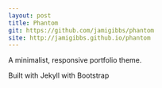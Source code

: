 ```yaml
---
layout: post
title: Phantom
git: https://github.com/jamigibbs/phantom
site: http://jamigibbs.github.io/phantom
---
```


A minimalist, responsive portfolio theme.

Built with Jekyll with Bootstrap
